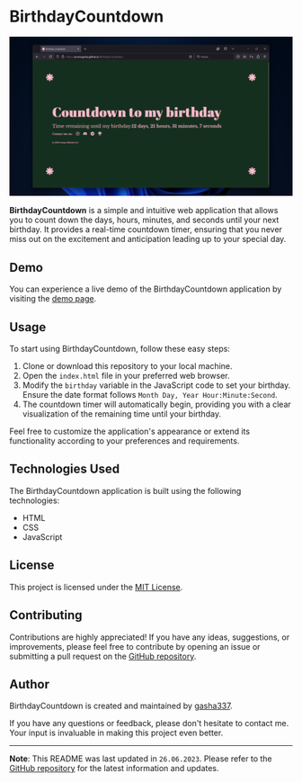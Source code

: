 # BirthdayCountdown

![BirthdayCountdown](preview.png)

**BirthdayCountdown** is a simple and intuitive web application that allows you to count down the days, hours, minutes, and seconds until your next birthday. It provides a real-time countdown timer, ensuring that you never miss out on the excitement and anticipation leading up to your special day.

## Demo

You can experience a live demo of the BirthdayCountdown application by visiting the [demo page](https://prostogasha.github.io/BirthdayCountdown).

## Usage

To start using BirthdayCountdown, follow these easy steps:

1. Clone or download this repository to your local machine.
2. Open the `index.html` file in your preferred web browser.
3. Modify the `birthday` variable in the JavaScript code to set your birthday. Ensure the date format follows `Month Day, Year Hour:Minute:Second`.
4. The countdown timer will automatically begin, providing you with a clear visualization of the remaining time until your birthday.

Feel free to customize the application's appearance or extend its functionality according to your preferences and requirements.

## Technologies Used

The BirthdayCountdown application is built using the following technologies:

- HTML
- CSS
- JavaScript

## License

This project is licensed under the [MIT License](LICENSE.md).

## Contributing

Contributions are highly appreciated! If you have any ideas, suggestions, or improvements, please feel free to contribute by opening an issue or submitting a pull request on the [GitHub repository](https://github.com/prostogasha/BirthdayCountdown).

## Author

BirthdayCountdown is created and maintained by [gasha337](https://linktr.ee/gasha337).

If you have any questions or feedback, please don't hesitate to contact me. Your input is invaluable in making this project even better.

---

**Note**: This README was last updated in `26.06.2023`. Please refer to the [GitHub repository](https://github.com/prostogasha/BirthdayCountdown) for the latest information and updates.
